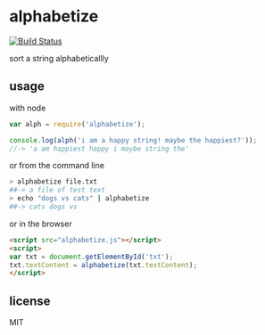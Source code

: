 alphabetize
===========

[![Build Status](https://travis-ci.org/malantonio/alphabetize.svg?branch=master)](https://travis-ci.org/malantonio/alphabetize)

sort a string alphabeticallly

## usage

with node

```javascript
var alph = require('alphabetize');

console.log(alph('i am a happy string! maybe the happiest?'));
//-> 'a am happiest happy i maybe string the'
```

or from the command line

```bash
> alphabetize file.txt
##-> a file of test text
> echo "dogs vs cats" | alphabetize
##-> cats dogs vs
```

or in the browser

```html
<script src="alphabetize.js"></script>
<script>
var txt = document.getElementById('txt');
txt.textContent = alphabetize(txt.textContent);
</script>
```

## license
MIT
